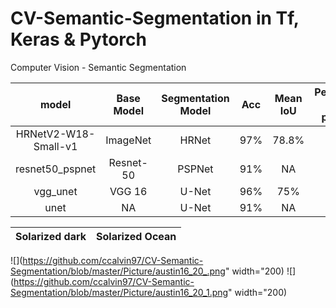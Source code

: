 # CV-Semantic-Segmentation in Tf, Keras & Pytorch   
Computer Vision - Semantic Segmentation


| model                | Base Model    | Segmentation Model | Acc  | Mean IoU | Performance on prediction |   
| :--:                 | :--:          | :--:               | :--: | :--:     | :--:   |  
| HRNetV2-W18-Small-v1 | ImageNet      | HRNet              | 97%  | 78.8%    | ok     | 
| resnet50_pspnet      | Resnet-50     | PSPNet             | 91%  | NA       | Bad    | 
| vgg_unet             | VGG 16        | U-Net              | 96%  | 75%      | Best   | 
| unet                 | NA            | U-Net              | 91%  | NA       | Bad    | 


Solarized dark             |  Solarized Ocean
:-------------------------:|:-------------------------:
![](https://github.com/ccalvin97/CV-Semantic-Segmentation/blob/master/Picture/austin16_20_.png" width="200)
![](https://github.com/ccalvin97/CV-Semantic-Segmentation/blob/master/Picture/austin16_20_1.png" width="200)

